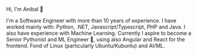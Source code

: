 Hi, I'm Anibal :disguised_face:

I'm a Software Engineer with more than 10 years of experience. I have worked mainly with: Python, .NET, Javascript/Typescript, PHP and Java. I also have experience with Machine Learning. Currently I aspire to become a Senior Pythonist and ML Engineer :star_struck:, using also Angular and React for the frontend. Fond of Linux (particularly Ubuntu/Kubuntu) and AI/ML.
